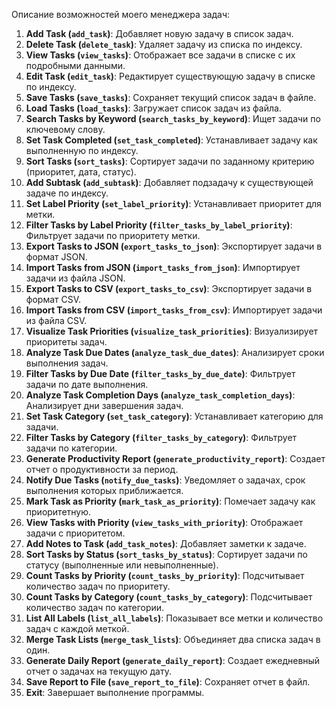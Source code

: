 Описание возможностей моего менеджера задач:

1. **Add Task (`add_task`)**: Добавляет новую задачу в список задач.
2. **Delete Task (`delete_task`)**: Удаляет задачу из списка по индексу.
3. **View Tasks (`view_tasks`)**: Отображает все задачи в списке с их подробными данными.
4. **Edit Task (`edit_task`)**: Редактирует существующую задачу в списке по индексу.
5. **Save Tasks (`save_tasks`)**: Сохраняет текущий список задач в файле.
6. **Load Tasks (`load_tasks`)**: Загружает список задач из файла.
7. **Search Tasks by Keyword (`search_tasks_by_keyword`)**: Ищет задачи по ключевому слову.
8. **Set Task Completed (`set_task_completed`)**: Устанавливает задачу как выполненную по индексу.
9. **Sort Tasks (`sort_tasks`)**: Сортирует задачи по заданному критерию (приоритет, дата, статус).
10. **Add Subtask (`add_subtask`)**: Добавляет подзадачу к существующей задаче по индексу.
11. **Set Label Priority (`set_label_priority`)**: Устанавливает приоритет для метки.
12. **Filter Tasks by Label Priority (`filter_tasks_by_label_priority`)**: Фильтрует задачи по приоритету метки.
13. **Export Tasks to JSON (`export_tasks_to_json`)**: Экспортирует задачи в формат JSON.
14. **Import Tasks from JSON (`import_tasks_from_json`)**: Импортирует задачи из файла JSON.
15. **Export Tasks to CSV (`export_tasks_to_csv`)**: Экспортирует задачи в формат CSV.
16. **Import Tasks from CSV (`import_tasks_from_csv`)**: Импортирует задачи из файла CSV.
17. **Visualize Task Priorities (`visualize_task_priorities`)**: Визуализирует приоритеты задач.
18. **Analyze Task Due Dates (`analyze_task_due_dates`)**: Анализирует сроки выполнения задач.
19. **Filter Tasks by Due Date (`filter_tasks_by_due_date`)**: Фильтрует задачи по дате выполнения.
20. **Analyze Task Completion Days (`analyze_task_completion_days`)**: Анализирует дни завершения задач.
21. **Set Task Category (`set_task_category`)**: Устанавливает категорию для задачи.
22. **Filter Tasks by Category (`filter_tasks_by_category`)**: Фильтрует задачи по категории.
23. **Generate Productivity Report (`generate_productivity_report`)**: Создает отчет о продуктивности за период.
24. **Notify Due Tasks (`notify_due_tasks`)**: Уведомляет о задачах, срок выполнения которых приближается.
25. **Mark Task as Priority (`mark_task_as_priority`)**: Помечает задачу как приоритетную.
26. **View Tasks with Priority (`view_tasks_with_priority`)**: Отображает задачи с приоритетом.
27. **Add Notes to Task (`add_task_notes`)**: Добавляет заметки к задаче.
28. **Sort Tasks by Status (`sort_tasks_by_status`)**: Сортирует задачи по статусу (выполненные или невыполненные).
29. **Count Tasks by Priority (`count_tasks_by_priority`)**: Подсчитывает количество задач по приоритету.
30. **Count Tasks by Category (`count_tasks_by_category`)**: Подсчитывает количество задач по категории.
31. **List All Labels (`list_all_labels`)**: Показывает все метки и количество задач с каждой меткой.
32. **Merge Task Lists (`merge_task_lists`)**: Объединяет два списка задач в один.
33. **Generate Daily Report (`generate_daily_report`)**: Создает ежедневный отчет о задачах на текущую дату.
34. **Save Report to File (`save_report_to_file`)**: Сохраняет отчет в файл.
35. **Exit**: Завершает выполнение программы.

